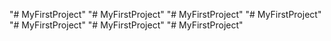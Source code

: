 "# MyFirstProject" 
"# MyFirstProject" 
"# MyFirstProject" 
"# MyFirstProject" 
"# MyFirstProject" 
"# MyFirstProject" 
"# MyFirstProject" 
